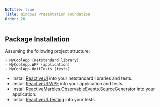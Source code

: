 ```yaml
---
NoTitle: true
Title: Windows Presentation Foundation
Order: 20
---
```


## Package Installation

Assuming the following project structure:

```
- MyCoolApp (netstandard library)
- MyCoolApp.WPF (application)
- MyCoolApp.UnitTests (tests)
```

* Install [ReactiveUI](https://www.nuget.org/packages/ReactiveUI) into your netstandard libraries and tests.
* Install [ReactiveUI.WPF](https://www.nuget.org/packages/ReactiveUI.WPF) into your application and tests.
* Install [ReactiveMarbles.ObservableEvents.SourceGenerator](https://www.nuget.org/packages/ReactiveMarbles.ObservableEvents.SourceGenerator) into your application.
* Install [ReactiveUI.Testing](https://www.nuget.org/packages/ReactiveUI.Testing) into your tests.

